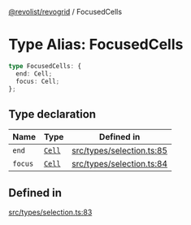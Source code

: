 [@revolist/revogrid](README.md) / FocusedCells

# Type Alias: FocusedCells

```ts
type FocusedCells: {
  end: Cell;
  focus: Cell;
};
```

## Type declaration

| Name | Type | Defined in |
| ------ | ------ | ------ |
| `end` | [`Cell`](Interface.Cell.md) | [src/types/selection.ts:85](https://github.com/revolist/revogrid/blob/8213d73a71275549be4832f9fff99c2dcf82fa2e/src/types/selection.ts#L85) |
| `focus` | [`Cell`](Interface.Cell.md) | [src/types/selection.ts:84](https://github.com/revolist/revogrid/blob/8213d73a71275549be4832f9fff99c2dcf82fa2e/src/types/selection.ts#L84) |

## Defined in

[src/types/selection.ts:83](https://github.com/revolist/revogrid/blob/8213d73a71275549be4832f9fff99c2dcf82fa2e/src/types/selection.ts#L83)
